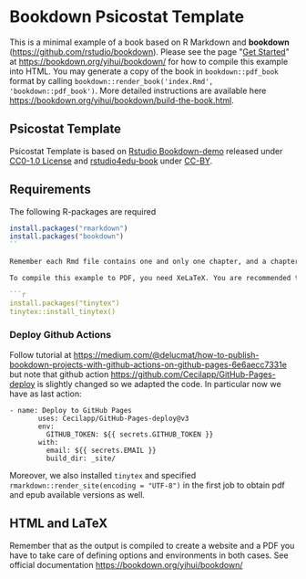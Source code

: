 # Bookdown Psicostat Template

This is a minimal example of a book based on R Markdown and **bookdown** (https://github.com/rstudio/bookdown). Please see the page "[Get Started](https://bookdown.org/yihui/bookdown/get-started.html)" at https://bookdown.org/yihui/bookdown/ for how to compile this example into HTML. You may generate a copy of the book in `bookdown::pdf_book` format by calling `bookdown::render_book('index.Rmd', 'bookdown::pdf_book')`. More detailed instructions are available here https://bookdown.org/yihui/bookdown/build-the-book.html.

## Psicostat Template

Psicostat Template is based on [Rstudio Bookdown-demo](https://github.com/rstudio/bookdown-demo) released under [CC0-1.0 License](https://creativecommons.org/publicdomain/zero/1.0/) and [rstudio4edu-book](https://rstudio4edu.github.io/rstudio4edu-book/) under [CC-BY](https://creativecommons.org/licenses/by/2.0/).


## Requirements 

The following R-packages are required

```r
install.packages("rmarkdown")
install.packages("bookdown")
``

Remember each Rmd file contains one and only one chapter, and a chapter is defined by the first-level heading `#`.

To compile this example to PDF, you need XeLaTeX. You are recommended to install TinyTeX (which includes XeLaTeX): <https://yihui.name/tinytex/>.

```r
install.packages("tinytex")
tinytex::install_tinytex()
```

### Deploy Github Actions

Follow tutorial at https://medium.com/@delucmat/how-to-publish-bookdown-projects-with-github-actions-on-github-pages-6e6aecc7331e but note that github action https://github.com/Cecilapp/GitHub-Pages-deploy is slightly changed so we adapted the code. In particular now we have as last action:

```
- name: Deploy to GitHub Pages
       uses: Cecilapp/GitHub-Pages-deploy@v3
       env:
         GITHUB_TOKEN: ${{ secrets.GITHUB_TOKEN }}
       with:
         email: ${{ secrets.EMAIL }}
         build_dir: _site/
```

Moreover, we also installed `tinytex` and specified `rmarkdown::render_site(encoding = "UTF-8")` in the first job to obtain pdf and epub available versions as well.


## HTML and LaTeX

Remember that as the output is compiled to create a website and a PDF you have to take care of defining options and environments in both cases. See official documentation https://bookdown.org/yihui/bookdown/
